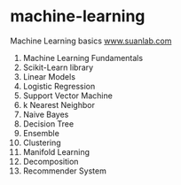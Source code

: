 # machine-learning
Machine Learning basics
www.suanlab.com

1. Machine Learning Fundamentals
2. Scikit-Learn library
3. Linear Models
4. Logistic Regression
5. Support Vector Machine
6. k Nearest Neighbor
7. Naive Bayes
8. Decision Tree
9. Ensemble
10. Clustering
11. Manifold Learning
12. Decomposition
13. Recommender System
